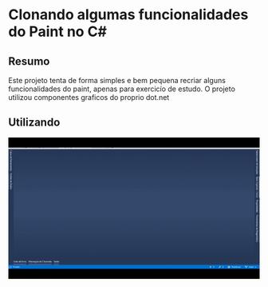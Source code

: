 # Clonando algumas funcionalidades do Paint no C#

## Resumo
Este projeto tenta de forma simples e bem pequena recriar alguns funcionalidades do paint, apenas para exercicío de estudo. 
O projeto utilizou componentes graficos do proprio dot.net

## Utilizando
![](demonstracao.gif)
